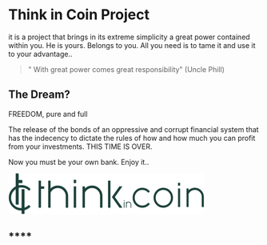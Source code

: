 # Think in Coin Project

it is a project that brings in its extreme simplicity a great power contained within you. He is yours. Belongs to you. All you need is to tame it and use it to your advantage..

> " With great power comes great responsibility" \(Uncle Phill\)

## **The Dream?**

FREEDOM, pure and full

The release of the bonds of an oppressive and corrupt financial system that has the indecency to dictate the rules of how and how much you can profit from your investments. THIS TIME IS OVER.

Now you must be your own bank. Enjoy it..

![](.gitbook/assets/logo-full.png)

## \*\*\*\*

